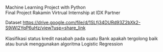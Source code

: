 Machine Learning Project with Python</br>
Final Project Rakamin Virtrual Internship at IDX Partner

Dataset https://drive.google.com/file/d/1SLfj34DURd93Z2bXk2-S9iWI2YqP6uHz/view?usp=share_link</br></br>
Klasifikasi status kredit nasabah pada suatu Bank apakah tergolong baik atau buruk menggunakan algoritma Logistic Regression
